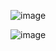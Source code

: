 ![image](https://user-images.githubusercontent.com/87500503/168174065-087f92f6-2c39-4cef-a4ed-792535304351.png)

![image](https://user-images.githubusercontent.com/87500503/168174129-2736cf80-4d83-45ba-a802-3a2c7c9892a5.png)
